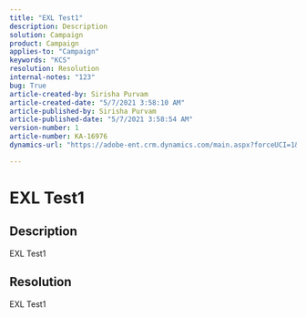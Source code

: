 ```yaml
---
title: "EXL Test1"
description: Description
solution: Campaign
product: Campaign
applies-to: "Campaign"
keywords: "KCS"
resolution: Resolution
internal-notes: "123"
bug: True
article-created-by: Sirisha Purvam
article-created-date: "5/7/2021 3:58:10 AM"
article-published-by: Sirisha Purvam
article-published-date: "5/7/2021 3:58:54 AM"
version-number: 1
article-number: KA-16976
dynamics-url: "https://adobe-ent.crm.dynamics.com/main.aspx?forceUCI=1&pagetype=entityrecord&etn=knowledgearticle&id=5405326b-e8ae-eb11-8236-000d3a323c7b"

---
```

# EXL Test1

## Description


EXL Test1


## Resolution


EXL Test1
